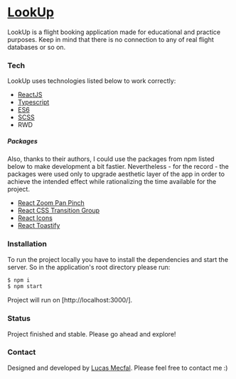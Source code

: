 # [LookUp]

LookUp is a flight booking application made for educational and practice purposes. Keep in mind that there is no connection to any of real flight databases or so on.

### Tech

LookUp uses technologies listed below to work correctly:

* [ReactJS]
* [Typescript]
* [ES6]
* [SCSS]
* RWD

##### Packages

Also, thanks to their authors, I could use the packages from npm listed below to make development a bit fastier. Nevertheless - for the record - the packages were used only to upgrade aesthetic layer of the app in order to achieve the intended effect while rationalizing the time available for the project.

* [React Zoom Pan Pinch]
* [React CSS Transition Group]
* [React Icons]
* [React Toastify]

### Installation

To run the project locally you have to install the dependencies and start the server. So in the application's root directory please run:

```sh
$ npm i
$ npm start
```

Project will run on [http://localhost:3000/].

### Status
Project finished and stable. Please go ahead and explore!

### Contact
Designed and developed by [Lucas Mecfal](mailto:lukme00@gmail.com). Please feel free to contact me :) 

   [LookUp]: <https://look-up.netlify.app/>
   [ReactJS]: <https://reactjs.org/>
   [Typescript]: <https://www.typescriptlang.org/>
   [ES6]: <http://www.ecma-international.org/ecma-262/6.0/>
   [SCSS]: <https://sass-lang.com/>
   [React Zoom Pan Pinch]: <https://www.npmjs.com/package/react-zoom-pan-pinch/>
   [React CSS Transition Group]: <https://www.npmjs.com/package/react-addons-css-transition-group/>
   [React Icons]: <https://www.npmjs.com/package/react-icons/>
   [React Toastify]: <https://github.com/fkhadra/react-toastify/>

